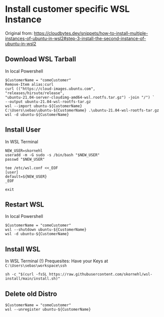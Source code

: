 # Install customer specific WSL Instance

Original from: https://cloudbytes.dev/snippets/how-to-install-multiple-instances-of-ubuntu-in-wsl2#step-3-install-the-second-instance-of-ubuntu-in-wsl2

## Download WSL Tarball
In local Powershell

```
$CustomerName = "comeCustomer"
Remove-Item alias:curl
curl (("https://cloud-images.ubuntu.com",
"releases/hirsute/release",
"ubuntu-21.04-server-cloudimg-amd64-wsl.rootfs.tar.gz") -join "/") `
--output ubuntu-21.04-wsl-rootfs-tar.gz
wsl --import ubuntu-${CustomerName} C:\Users\sebas\ubuntu-${CustomerName} .\ubuntu-21.04-wsl-rootfs-tar.gz
wsl -d ubuntu-${CustomerName}
```

## Install User
In WSL Terminal
```
NEW_USER=skornehl
useradd -m -G sudo -s /bin/bash "$NEW_USER"
passwd "$NEW_USER"
 
tee /etc/wsl.conf <<_EOF
[user]
default=${NEW_USER}
_EOF

exit
```

## Restart WSL
In local Powershell

```
$CustomerName = "comeCustomer"
wsl --shutdown ubuntu-${CustomerName}
wsl -d ubuntu-${CustomerName}
```

## Install WSL
In WSL Terminal
(!) Prequesites: Have your Keys at `C:\Users\sebas\workspace\ssh` 
```
sh -c "$(curl -fsSL https://raw.githubusercontent.com/skornehl/wsl-install/main/install.sh)"
```

## Delete old Distro

```
$CustomerName = "comeCustomer"
wsl --unregister ubuntu-${CustomerName}
```
